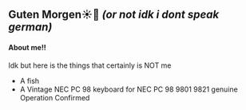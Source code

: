 ## Guten Morgen☀️👋 *(or not idk i dont speak german)*
#### About me!!
Idk but here is the things that certainly is NOT me
* A fish
* A Vintage NEC PC 98 keyboard for NEC PC 98 9801 9821 genuine Operation Confirmed
<!--
**ueka12/ueka12** is a ✨ _special_ ✨ repository because its `README.md` (this file) appears on your GitHub profile.

Here are some ideas to get you started:

- 🔭 I’m currently working on ...
- 🌱 I’m currently learning ...
- 👯 I’m looking to collaborate on ...
- 🤔 I’m looking for help with ...
- 💬 Ask me about ...
- 📫 How to reach me: ...
- 😄 Pronouns: ...
- ⚡ Fun fact: ...
-->
